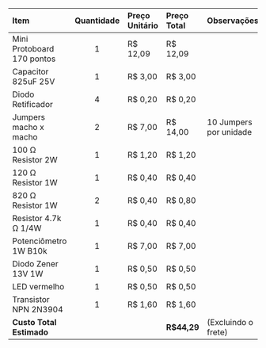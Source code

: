 | Item                                | Quantidade | Preço Unitário | Preço Total | Observações                 |
| :---------------------------------- | :--------: | :------------- | :---------- | :-------------------------- |
| Mini Protoboard 170 pontos          | 1          | R$ 12,09       | R$ 12,09    |                             |
| Capacitor 825uF 25V                 | 1          | R$ 3,00        | R$ 3,00     |                             |
| Diodo Retificador                   | 4          | R$ 0,20        | R$ 0,20     |                             |
| Jumpers macho x macho               | 2          | R$ 7,00        | R$ 14,00    | 10 Jumpers por unidade      |
| 100 Ω Resistor 2W                   | 1          | R$ 1,20        | R$ 1,20     |                             |
| 120 Ω Resistor 1W                   | 1          | R$ 0,40        | R$ 0,40     |                             |
| 820 Ω Resistor 1W                   | 2          | R$ 0,40        | R$ 0,80     |                             | 
| Resistor 4.7k Ω 1/4W                | 1          | R$ 0,40        | R$ 0,40     |                             |
| Potenciômetro 1W B10k               | 1          | R$ 7,00        | R$ 7,00     |                             |
| Diodo Zener 13V 1W                  | 1          | R$ 0,50        | R$ 0,50     |                             |
| LED vermelho                        | 1          | R$ 0,50        | R$ 0,50     |                             |
| Transistor NPN 2N3904               | 1          | R$ 1,60        | R$ 1,60     |                             |
| **Custo Total Estimado**            |            |                |**R$44,29**  | (Excluindo o frete)         |
